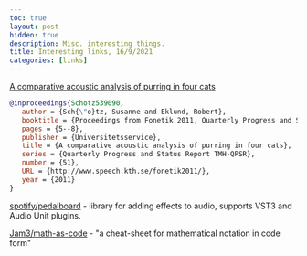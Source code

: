 ```yaml
---
toc: true
layout: post
hidden: true
description: Misc. interesting things.
title: Interesting links, 16/9/2021
categories: [links]
---
```



[A comparative acoustic analysis of purring in four cats](https://www.diva-portal.org/smash/record.jsf?pid=diva2%3A539090&dswid=6085)

```bibtex
@inproceedings{Schotz539090,
   author = {Sch{\"o}tz, Susanne and Eklund, Robert},
   booktitle = {Proceedings from Fonetik 2011, Quarterly Progress and Status Report TMH-QPSR, Volume 51, 2011},
   pages = {5--8},
   publisher = {Universitetsservice},
   title = {A comparative acoustic analysis of purring in four cats},
   series = {Quarterly Progress and Status Report TMH-QPSR},
   number = {51},
   URL = {http://www.speech.kth.se/fonetik2011/},
   year = {2011}
}
```

[spotify/pedalboard](https://github.com/spotify/pedalboard) - library for adding effects to audio, supports VST3 and Audio Unit plugins.

[Jam3/math-as-code](https://github.com/Jam3/math-as-code) - "a cheat-sheet for mathematical notation in code form"


